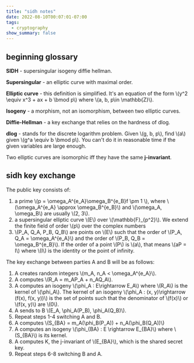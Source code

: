 ```yaml
---
title: "sidh notes"
date: 2022-08-10T00:07:01-07:00
tags:
  - cryptography
show_summary: false
---
```


## beginning glossary

**SIDH** - supersingular isogeny diffie hellman.

**Supersingular** - an elliptic curve with maximal order.

**Elliptic curve** - this definition is simplified. It's an equation of the form \\(y^2 \equiv x^3 + ax + b \bmod p\\) where \\(a, b, p\in \mathbb{Z}\\).

**Isogeny** - a morphism, not an isomorphism, between two elliptic curves.

**Diffie-Hellman** - a key exchange that relies on the hardness of dlog.

**dlog** - stands for the discrete logarithm problem. Given \\(g, b, p\\), find \\(a\\) given \\(g^a \equiv b \bmod p\\). You can't do it in reasonable time if the given variables are large enough.

Two elliptic curves are isomorphic iff they have the same **j-invariant**.

## sidh key exchange

The public key consists of:

1. a prime \\(p = \omega_A^{e_A}\omega_B^{e_B}f \pm 1 \\\), where \\(\omega_A^{e_A} \approx \omega_B^{e_B}\\) and \\(\omega_A, \omega_B\\) are usually \\(2, 3\\).
2. a supersingular elliptic curve \\(E\\) over \\(\mathbb{F}\_{p^2}\\). We extend the finite field of order \\(p\\) over the complex numbers
3. \\(P_A, Q_A, P_B, Q_B\\) are points on \\(E\\) such that the order of \\(P_A, Q_A = \omega_A^{e_A}\\) and the order of \\(P_B, Q_B = \omega_B^{e_B}\\). If the order of a point \\(P\\) is \\(a\\), that means \\(aP = I\\) where \\(I\\) is the identity or the point of infinity.

The key exchange between parties A and B will be as follows:

1. A creates random integers \\(m_A, n_A < \omega_A^{e_A}\\).
2. A computes \\(R_A = m_AP_A + n_AQ_A\\).
3. A computes an isogeny \\(\phi_A : E\rightarrow E_A\\) where \\(R_A\\) is the kernel of \\(\phi_A\\). The kernel of an isogeny \\(\phi_A : (x, y)\rightarrow (f(x), f(x, y))\\) is the set of points such that the denominator of \\(f(x)\\) or \\(f(x, y)\\) are \\(0\\).
4. A sends to B \\(E_A, \phi_A(P_B), \phi_A(Q_B)\\).
5. Repeat steps 1-4 switching A and B.
6. A computes \\(S\_{BA} = m_A(\phi_B(P_A)) + n_A(\phi_B(Q_A))\\)
7. A computes an isogeny \\(\phi\_{BA} : E \rightarrow E\_{BA}\\) where \\(S\_{BA}\\) is its kernel.
8. A computes K, the j-invariant of \\(E\_{BA}\\), which is the shared secret key.
9. Repeat steps 6-8 switching B and A.
